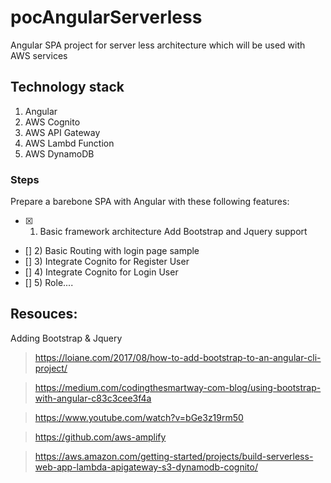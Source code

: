 # pocAngularServerless
Angular SPA project for server less architecture which will be used with AWS services 

## Technology stack
1) Angular 
2) AWS Cognito
3) AWS API Gateway
4) AWS Lambd Function
5) AWS DynamoDB

### Steps
Prepare a barebone SPA with Angular with these following features:
- [x] 1) Basic framework architecture
Add Bootstrap and Jquery support


- [] 2) Basic Routing with login page sample
- [] 3) Integrate Cognito for Register User
- [] 4) Integrate Cognito for Login User
- [] 5) Role....

## Resouces:
Adding Bootstrap & Jquery

> https://loiane.com/2017/08/how-to-add-bootstrap-to-an-angular-cli-project/

> https://medium.com/codingthesmartway-com-blog/using-bootstrap-with-angular-c83c3cee3f4a

> https://www.youtube.com/watch?v=bGe3z19rm50

> https://github.com/aws-amplify

> https://aws.amazon.com/getting-started/projects/build-serverless-web-app-lambda-apigateway-s3-dynamodb-cognito/

